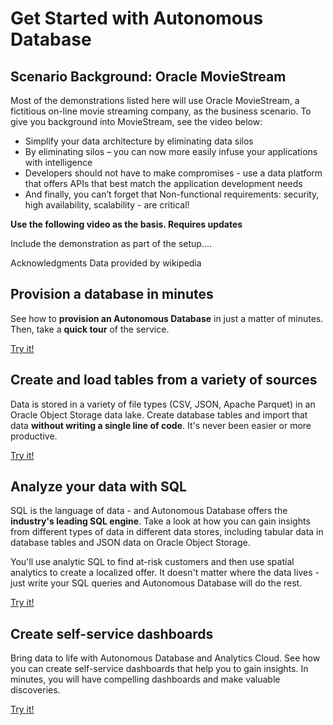 # Get Started with Autonomous Database

## Scenario Background: Oracle MovieStream
Most of the demonstrations listed here will use Oracle MovieStream, a fictitious on-line movie streaming company, as the business scenario. To give you background into MovieStream, see the video below:
* Simplify your data architecture by eliminating data silos
* By eliminating silos – you can now more easily infuse your applications with intelligence
* Developers should not have to make compromises - use a data platform that offers APIs that best match the application development needs
* And finally, you can’t forget that Non-functional requirements: security, high availability, scalability - are critical!

**Use the following video as the basis. Requires updates**
[](youtube:fwkBA6A7isI:large)

Include the demonstration as part of the setup....

Acknowledgments
Data provided by wikipedia

## Provision a database in minutes
See how to **provision an Autonomous Database** in just a matter of minutes. Then, take a **quick tour** of the service.

[](youtube:H07UArQgduc:large)

<a 
  href="https://apexapps.oracle.com/pls/apex/r/dbpm/livelabs/run-workshop?p210_wid=582"
  class="tryit-button">
    Try it!
</a> 

## Create and load tables from a variety of sources
Data is stored in a variety of file types (CSV, JSON, Apache Parquet) in an Oracle Object Storage data lake. Create database tables and import that data **without writing a single line of code**. It's never been easier or more productive.

[](youtube:Gc3E4GTpyQM:large)

<a 
  href="https://apexapps.oracle.com/pls/apex/r/dbpm/livelabs/view-workshop?wid=582"
  class="tryit-button">
    Try it!
</a> 

## Analyze your data with SQL
SQL is the language of data - and Autonomous Database offers the **industry's leading SQL engine**. Take a look at how you can gain insights from different types of data in different data stores, including tabular data in database tables and JSON data on Oracle Object Storage.

You'll use analytic SQL to find at-risk customers and then use spatial analytics to create a localized offer. It doesn't matter where the data lives - just write your SQL queries and Autonomous Database will do the rest.

[](youtube:z_8oYxJT_PU:large)

<a 
  href="https://apexapps.oracle.com/pls/apex/r/dbpm/livelabs/view-workshop?wid=582"
  class="tryit-button">
    Try it!
</a> 

## Create self-service dashboards
Bring data to life with Autonomous Database and Analytics Cloud. See how you can create self-service dashboards that help you to gain insights. In minutes, you will have compelling dashboards and make valuable discoveries.

[](youtube:NQezS8iFESQ:large)

<a 
  href="https://apexapps.oracle.com/pls/apex/r/dbpm/livelabs/view-workshop?wid=582"
  class="tryit-button">
    Try it!
</a> 